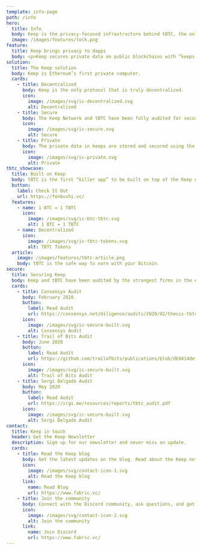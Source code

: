 ```yaml
---
template: info-page
path: /info
hero:
  title: Info
  body: Keep is the privacy-focused infrastructure behind tBTC, the only truly decentralized solution for Bitcoin on Ethereum.
  image: /images/features/lock.png
feature:
  title: Keep brings privacy to dapps
  body: <p>Keep secures private data on public blockchains with “keeps.” Keeps are off-chain containers that allow contracts to manage and use private data without exposing the data itself to the public blockchain.</p><p>In the tBTC solution, the private keys to the bitcoin are stored in keeps, where they cannot be exposed to the public Ethereum blockchain. Keeps are also distributed across validators, ensuring data remains not only private, but decentralized as well.</p>
solution:
  title: The Keep solution
  body: Keep is Ethereum’s first private computer.
  cards:
    - title: Decentralized
      body: Keep is the only protocol that is truly decentralized.
      icon:
        image: /images/svg/ic-decentralized.svg
        alt: Decentralized
    - title: Secure
      body: The Keep Network and tBTC have been fully audited for security and a safe user experience.
      icon:
        image: /images/svg/ic-secure.svg
        alt: Secure
    - title: Private
      body: The private data in keeps are stored and secured using the highest level of encryption.
      icon:
        image: /images/svg/ic-private.svg
        alt: Private
tbtc_showcase:
  title: Built on Keep
  body: tBTC is the first “killer app” to be built on top of the Keep network.
  button:
    label: Check It Out
    url: https://fenbushi.vc/
  features:
    - name: 1 BTC = 1 TBTC
      icon:
        image: /images/svg/ic-btc-tbtc.svg
        alt: 1 BTC = 1 TBTC
    - name: Decentralized
      icon:
        image: /images/svg/ic-tbtc-tokens.svg
        alt: TBTC Tokens
  article:
    image: /images/features/tbtc-article.png
    body: tBTC is the safe way to earn with your Bitcoin.
secure:
  title: Securing Keep
  body: Keep and tBTC have been audited by the strongest firms in the ecosystem.
  cards:
    - title: Consensys Audit
      body: February 2020
      button:
        label: Read Audit
        url: https://consensys.net/diligence/audits/2020/02/thesis-tbtc-and-keep
      icon:
        image: /images/svg/ic-secure-built.svg
        alt: Consensys Audit
    - title: Trail of Bits Audit
      body: June 2020
      button:
        label: Read Audit
        url: https://github.com/trailofbits/publications/blob/db9414def9f575465a47fef5489eb54d9c543eb5/reviews/thesis-summary.pdf
      icon:
        image: /images/svg/ic-secure-built.svg
        alt: Trail of Bits Audit
    - title: Sergi Delgado Audit
      body: May 2020
      button:
        label: Read Audit
        url: https://srgi.me/resources/reports/tbtc_audit.pdf
      icon:
        image: /images/svg/ic-secure-built.svg
        alt: Sergi Delgado Audit
contact:
  title: Keep in touch
  header: Get the Keep Newsletter
  description: Sign up for our newsletter and never miss an update.
  cards:
    - title: Read the Keep blog
      body: Get the latest updates on the blog. Read about the Keep network, tBTC, partnerships, and more.
      icon:
        image: /images/svg/contact-icon-1.svg
        alt: Read the Keep blog
      link:
        name: Read Blog
        url: https://www.fabric.vc/
    - title: Join the community
      body: Connect with the Discord community, ask questions, and get in on the ground level for the future of DeFi.
      icon:
        image: /images/svg/contact-icon-2.svg
        alt: Join the community
      link:
        name: Join Discord
        url: https://www.fabric.vc/
---
```

